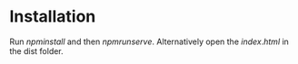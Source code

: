 # Installation

Run $npm install$ and then $npm run serve$. Alternatively open the $index.html$ in the dist folder.
